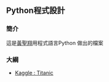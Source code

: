 ## Python程式設計

### 簡介

這是[黃聖翔](https://www.facebook.com/profile.php?id=100001348802783)用程式語言Python 做出的檔案

### 大綱

 - [Kaggle : Titanic](https://www.kaggle.com/c/titanic)
